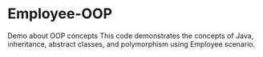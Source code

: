 # Employee-OOP
Demo about OOP concepts
This code demonstrates the concepts of Java, inheritance, abstract classes, and polymorphism using Employee scenario. 
